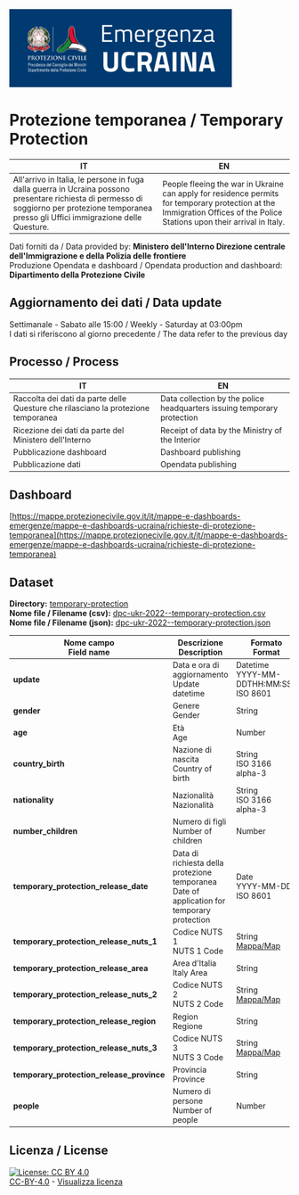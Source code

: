 <img src="../assets/images/dpcUKR2022.png" alt="DPC Emergenza Ucraina 2022" data-canonical-src="../assets/images/dpcUKR2022.png" width="400" />

# Protezione temporanea / Temporary Protection

| IT|EN|
|-|-|
|All'arrivo in Italia, le persone in fuga dalla guerra in Ucraina possono presentare richiesta di permesso di soggiorno per protezione temporanea presso gli Uffici immigrazione delle Questure.|People fleeing the war in Ukraine can apply for residence permits for temporary protection at the Immigration Offices of the Police Stations upon their arrival in Italy.|

Dati forniti da / Data provided by: **Ministero dell'Interno Direzione centrale dell'Immigrazione e della Polizia delle frontiere**<br>
Produzione Opendata e dashboard / Opendata production and dashboard: **Dipartimento della Protezione Civile**

## Aggiornamento dei dati / Data update

Settimanale - Sabato alle 15:00 / Weekly - Saturday at 03:00pm<br>
I dati si riferiscono al giorno precedente / The data refer to the previous day

## Processo / Process

| IT|EN|
|-|-|
|Raccolta dei dati da parte delle Questure che rilasciano la protezione temporanea|Data collection by the police headquarters issuing temporary protection|
|Ricezione dei dati da parte del Ministero dell'Interno|Receipt of data by the Ministry of the Interior|
|Pubblicazione dashboard|Dashboard publishing|
|Pubblicazione dati|Opendata publishing|

## Dashboard

[https://mappe.protezionecivile.gov.it/it/mappe-e-dashboards-emergenze/mappe-e-dashboards-ucraina/richieste-di-protezione-temporanea](https://mappe.protezionecivile.gov.it/it/mappe-e-dashboards-emergenze/mappe-e-dashboards-ucraina/richieste-di-protezione-temporanea)

## Dataset

**Directory:**  [temporary-protection](../data/temporary-protection/)<br>
**Nome file / Filename (csv):** [dpc-ukr-2022--temporary-protection.csv](../data/temporary-protection/dpc-ukr-2022--temporary-protection.csv)<br>
**Nome file / Filename (json):** [dpc-ukr-2022--temporary-protection.json](../data/temporary-protection/dpc-ukr-2022--temporary-protection.json)<br>

|Nome campo<br>Field name|Descrizione<br>Description|Formato<br>Format|Esempio<br>Example|
|-|-|-|-|
|**update**|Data e ora di aggiornamento<br>Update datetime|Datetime<br>YYYY-MM-DDTHH:MM:SSZ<br>ISO 8601|2023-04-14T15:00:00Z|
|**gender**|Genere<br>Gender|String|M|
|**age**|Età<br>Age|Number|0|
|**country_birth**|Nazione di nascita<br>Country of birth|String<br>ISO 3166 alpha-3|UKR|
|**nationality**|Nazionalità<br>Nazionalità|String<br>ISO 3166 alpha-3|UKR|
|**number_children**|Numero di figli<br>Number of children|Number|0|
|**temporary_protection_release_date**|Data di richiesta della protezione temporanea<br>Date of application for temporary protection|Date<br>YYYY-MM-DD<br>ISO 8601|2023-04-14|
|**temporary_protection_release_nuts_1**|Codice NUTS 1<br>NUTS 1 Code|String<br>[Mappa/Map](https://ec.europa.eu/statistical-atlas/viewer/?config=typologies.json&ch=NUTS,NUTS2021&mids=BKGCNT,NUTS2021L1,CNTOVL&o=1,1,0.7&center=50.00754,19.98211,3&lcis=NUTS2021L1&)|ITI|
|**temporary_protection_release_area**|Area d'Italia<br>Italy Area|String|Centro|
|**temporary_protection_release_nuts_2**|Codice NUTS 2<br>NUTS 2 Code|String<br>[Mappa/Map](https://ec.europa.eu/statistical-atlas/viewer/?config=typologies.json&ch=NUTS,NUTS2021&mids=BKGCNT,NUTS2021L2,CNTOVL&o=1,1,0.7&center=50.00754,19.98211,3&lcis=NUTS2021L2&)|ITI4|
|**temporary_protection_release_region**|Region<br>Regione|String|Lazio|
|**temporary_protection_release_nuts_3**|Codice NUTS 3<br>NUTS 3 Code|String<br>[Mappa/Map](https://ec.europa.eu/statistical-atlas/viewer/?config=typologies.json&ch=NUTS,NUTS2021&mids=BKGCNT,NUTS2021L3,CNTOVL&o=1,1,0.7&center=50.00754,19.98211,3&lcis=NUTS2021L3&)|ITI43|
|**temporary_protection_release_province**|Provincia<br>Province|String|Roma|
|**people**|Numero di persone<br>Number of people|Number|0|

## Licenza / License

[![License: CC BY 4.0](https://img.shields.io/badge/License-CC_BY_4.0-lightgrey.svg)](https://creativecommons.org/licenses/by/4.0/)<br>
[CC-BY-4.0](https://creativecommons.org/licenses/by/4.0/deed.it) - [Visualizza licenza](https://github.com/pcm-dpc/UKR-2022/blob/master/LICENSE)